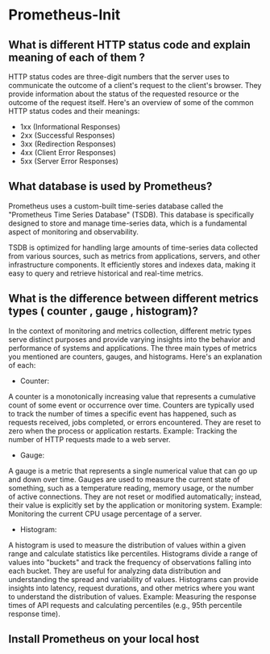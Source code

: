 # Prometheus-Init

## What is different HTTP status code and explain meaning of each of them ?

HTTP status codes are three-digit numbers that the server uses to communicate the outcome of a client's request to the client's browser. They provide information about the status of the requested resource or the outcome of the request itself. Here's an overview of some of the common HTTP status codes and their meanings:
  * 1xx (Informational Responses)
  * 2xx (Successful Responses)
  * 3xx (Redirection Responses)
  * 4xx (Client Error Responses)
  * 5xx (Server Error Responses)

## What database is used by Prometheus?
Prometheus uses a custom-built time-series database called the "Prometheus Time Series Database" (TSDB). This database is specifically designed to store and manage time-series data, which is a fundamental aspect of monitoring and observability.

TSDB is optimized for handling large amounts of time-series data collected from various sources, such as metrics from applications, servers, and other infrastructure components. It efficiently stores and indexes data, making it easy to query and retrieve historical and real-time metrics.

## What is the difference between different metrics types ( counter , gauge , histogram)?
In the context of monitoring and metrics collection, different metric types serve distinct purposes and provide varying insights into the behavior and performance of systems and applications. The three main types of metrics you mentioned are counters, gauges, and histograms. Here's an explanation of each:

* Counter:

A counter is a monotonically increasing value that represents a cumulative count of some event or occurrence over time.
Counters are typically used to track the number of times a specific event has happened, such as requests received, jobs completed, or errors encountered.
They are reset to zero when the process or application restarts.
Example: Tracking the number of HTTP requests made to a web server.

* Gauge:

A gauge is a metric that represents a single numerical value that can go up and down over time.
Gauges are used to measure the current state of something, such as a temperature reading, memory usage, or the number of active connections.
They are not reset or modified automatically; instead, their value is explicitly set by the application or monitoring system.
Example: Monitoring the current CPU usage percentage of a server.

* Histogram:

A histogram is used to measure the distribution of values within a given range and calculate statistics like percentiles.
Histograms divide a range of values into "buckets" and track the frequency of observations falling into each bucket.
They are useful for analyzing data distribution and understanding the spread and variability of values.
Histograms can provide insights into latency, request durations, and other metrics where you want to understand the distribution of values.
Example: Measuring the response times of API requests and calculating percentiles (e.g., 95th percentile response time).

## Install Prometheus on your local host
